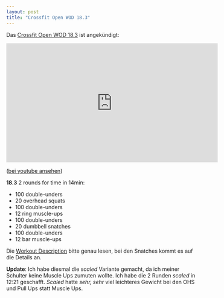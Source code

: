 ```yaml
---
layout: post
title: "Crossfit Open WOD 18.3"
---
```


Das [Crossfit Open WOD 18.3][0] ist angekündigt:

<iframe width="560" height="315" src="https://www.youtube-nocookie.com/embed/d3UeeyMpJiE" frameborder="0" allow="autoplay; encrypted-media" allowfullscreen></iframe>

([bei youtube ansehen][1])

**18.3** 2 rounds for time in 14min:

* 100 double-unders
* 20 overhead squats
* 100 double-unders
* 12 ring muscle-ups
* 100 double-unders
* 20 dumbbell snatches
* 100 double-unders
* 12 bar muscle-ups

Die [Workout Description][2] bitte genau lesen, bei den Snatches kommt es auf die Details an.

**Update**: Ich habe diesmal die _scaled_ Variante gemacht, da ich meiner Schulter keine Muscle Ups zumuten wollte.
Ich habe die 2 Runden _scaled_ in 12:21 geschafft. _Scaled_ hatte _sehr, sehr_ viel leichteres Gewicht bei den 
OHS und Pull Ups statt Muscle Ups.

[0]: https://games.crossfit.com/workouts/open/2018/3
[1]: https://www.youtube.com/watch?v=d3UeeyMpJiE
[2]: https://games-assets.crossfit.com/2018-3_11-sbwyuet661293bse-ewyh.pdf
